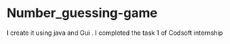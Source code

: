 # Number_guessing-game
I create it using java and Gui . I completed the task 1 of Codsoft internship 
